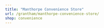 ```yaml
---
title: "Manthorpe Convenience Store"
url: /grantham/manthorpe-convenience-store/
shop: convenience
---
```

